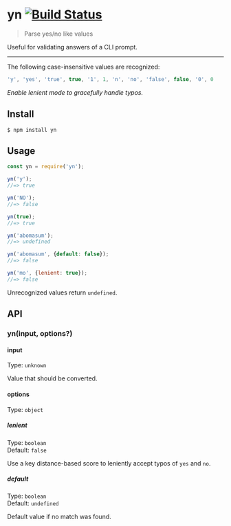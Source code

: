 # yn [![Build Status](https://travis-ci.org/sindresorhus/yn.svg?branch=master)](https://travis-ci.org/sindresorhus/yn)

> Parse yes/no like values

Useful for validating answers of a CLI prompt.

---

The following case-insensitive values are recognized:

```js
'y', 'yes', 'true', true, '1', 1, 'n', 'no', 'false', false, '0', 0
```

*Enable lenient mode to gracefully handle typos.*


## Install

```
$ npm install yn
```


## Usage

```js
const yn = require('yn');

yn('y');
//=> true

yn('NO');
//=> false

yn(true);
//=> true

yn('abomasum');
//=> undefined

yn('abomasum', {default: false});
//=> false

yn('mo', {lenient: true});
//=> false
```

Unrecognized values return `undefined`.


## API

### yn(input, options?)

#### input

Type: `unknown`

Value that should be converted.

#### options

Type: `object`

##### lenient

Type: `boolean`\
Default: `false`

Use a key distance-based score to leniently accept typos of `yes` and `no`.

##### default

Type: `boolean`\
Default: `undefined`

Default value if no match was found.
